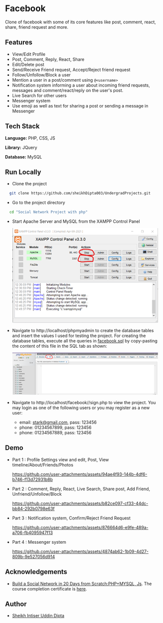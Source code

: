 
# Facebook

Clone of facebook with some of its core features like post, comment, react, share, friend request and more. 


## Features

- View/Edit Profile
- Post, Comment, Reply, React, Share
- Edit/Delete post
- Send/Receive Friend request, Accept/Reject friend request
- Follow/Unfollow/Block a user
- Mention a user in a post/comment using ```@<username>```
- Notification system informing a user about incoming friend requests, messages and comment/react/reply on the user's post.
- Live Search for other users
- Messenger system
- Use emoji as well as text for sharing a post or sending a message in Messenger


## Tech Stack

**Language:** PHP, CSS, JS

**Library:** JQuery

**Database:** MySQL


## Run Locally

- Clone the project

```bash
  git clone https://github.com/sheikhDipta003/UndergradProjects.git
```

- Go to the project directory

```bash
  cd "Social Network Project with php"
```

- Start Apache Server and MySQL from the XAMPP Control Panel

  ![Start apache mysql from xampp](https://github.com/sheikhDipta003/UndergradProjects/blob/5a350f05e97dc75771af6314f6fe3f823908c25e/Social%20Network%20Project%20with%20php/doc_images/xampp_server_start.png)

- Navigate to http://localhost/phpmyadmin to create the database tables and insert the values I used for testing the project. For creating the database tables, execute all the queries in [facebook.sql](https://github.com/sheikhDipta003/UndergradProjects/blob/5a350f05e97dc75771af6314f6fe3f823908c25e/Social%20Network%20Project%20with%20php/facebook.sql) by copy-pasting the content of this file in the SQL tab as shown:

  ![Create database](https://github.com/sheikhDipta003/UndergradProjects/blob/5a350f05e97dc75771af6314f6fe3f823908c25e/Social%20Network%20Project%20with%20php/doc_images/click_on_sql_tab.png)

- Navigate to http://localhost/facebook//sign.php to view the project. You may login as one of the following users or you may register as a new user:
  - email: stark@gmail.com, pass: 123456
  - phone: 01234567899, pass: 123456
  - phone: 01234567889, pass: 123456


## Demo

- Part 1 : Profile Settings view and edit, Post, View timeline/About/Friends/Photos
  
  https://github.com/user-attachments/assets/94ae4f93-144b-4df6-b746-f13d72931b8b

- Part 2 : Comment, Reply, React, Live Search, Share post, Add Friend, Unfriend/Unfollow/Block

  https://github.com/user-attachments/assets/b82ce097-cf33-44dc-bb84-292b0798e63f

- Part 3 : Notification system, Confirm/Reject Friend Request

  https://github.com/user-attachments/assets/876664d6-e9fe-489a-a706-fb4095947f13

- Part 4 : Messenger system

  https://github.com/user-attachments/assets/4874ab62-1b09-4d27-809b-9e527056d914


## Acknowledgements

 - [Build a Social Network in 20 Days from Scratch:PHP+MYSQL, Js](https://www.udemy.com/course/build-social-network-in-20-days/). The course completion certificate is [here](https://github.com/sheikhDipta003/UndergradProjects/blob/443aa3a24ff0c67435b3c23e526e8fd3eebaf527/Social%20Network%20Project%20with%20php/Udemy_certificate_Social_Network_Build.pdf).



## Author

- [Sheikh Intiser Uddin Dipta](https://www.github.com/sheikhDipta003)

